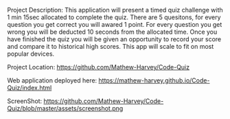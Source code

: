 Project Description: This application will present a timed quiz challenge with 1 min 15sec allocated to complete the quiz. There are 5 quesitons, for every question you get correct you will awared 1 point. For every question you get wrong you will be deducted 10 seconds from the allocated time. Once you have finished the quiz you will be given an opportunity to record your score and compare it to historical high scores. This app will scale to fit on most popular devices. 

Project Location: https://github.com/Mathew-Harvey/Code-Quiz

Web application deployed here: https://mathew-harvey.github.io/Code-Quiz/index.html

ScreenShot: https://github.com/Mathew-Harvey/Code-Quiz/blob/master/assets/screenshot.png
